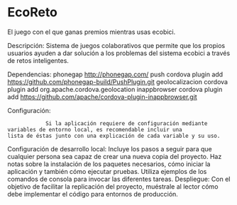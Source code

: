# EcoReto
El juego con el que ganas premios mientras usas ecobici.


Descripción:
                Sistema de juegos colaborativos que permite que los propios usuarios ayuden a dar solución a los problemas del                  sistema ecobici a través de retos inteligentes.
                
Dependencias:
                phonegap           http://phonegap.com/
                push               cordova plugin add https://github.com/phonegap-build/PushPlugin.git
                geolocalizacion    cordova plugin add org.apache.cordova.geolocation
                inappbrowser        cordova plugin add https://github.com/apache/cordova-plugin-inappbrowser.git
                
Configuración: 

                Si la aplicación requiere de configuración mediante variables de entorno local, es recomendable incluir una                     lista de éstas junto con una explicación de cada variable y su uso.
Configuración de desarrollo local: Incluye los pasos a seguir para que cualquier persona sea capaz de crear una nueva copia del proyecto. Haz notas sobre la instalación de los paquetes necesarios, cómo iniciar la aplicación y también cómo ejecutar pruebas. Utiliza ejemplos de los comandos de consola para invocar las diferentes tareas.
Despliegue: Con el objetivo de facilitar la replicación del proyecto, muéstrale al lector cómo debe implementar el código para entornos de producción.
